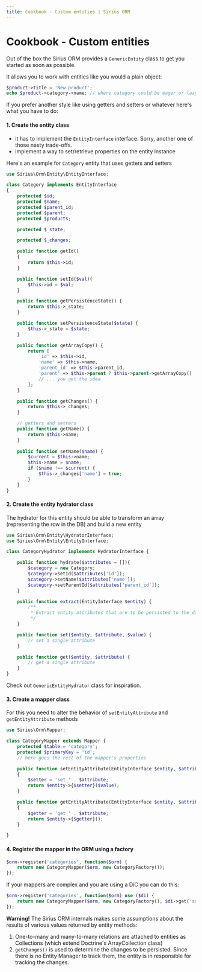 ```yaml
---
title: Cookbook - Custom entities | Sirius ORM
---
```


# Cookbook - Custom entities

Out of the box the Sirius ORM provides a `GenericEntity` class to get you started as soon as possible. 

It allows you to work with entities like you would a plain object:
 
 ```php
$product->title = 'New product';
echo $product->category->name; // where category could be eager or lazy loaded
```

If you prefer another style like using getters and setters or whatever here's what you have to do:

#### 1. Create the entity class

- it has to implement the `EntityInterface` interface. Sorry, another one of those nasty trade-offs.
- implement a way to set/retrieve properties on the entity instance

Here's an example for `Category` entity that uses getters and setters

```php
use Sirius\Orm\Entity\EntityInterface;

class Category implements EntityInterface
{
    protected $id;
    protected $name;
    protected $parent_id;
    protected $parent;
    protected $products;

    protected $_state;

    protected $_changes;

    public function getId()
    {
        return $this->id;
    }

    public function setId($val){
        $this->id = $val;
    }

    public function getPersistenceState() {
        return $this->_state;
    }

    public function setPersistenceState($state) {
        $this->_state = $state;
    }   

    public function getArrayCopy() {
        return [
            'id' => $this->id,
            'name' => $this->name,
            'parent_id' => $this->parent_id,
            'parent' => $this->parent ? $this->parent->getArrayCopy() : null,
            // ... you get the idea
        ];
    }

    public function getChanges() {
        return $this->_changes;
    }

    // getters and setters
    public function getName() {
        return $this->name;
    }
    
    public function setName($name) {
        $current = $this->name;
        $this->name = $name;
        if ($name !== $current) {
            $this->_changes['name'] = true;
        }   
    }
}
```

#### 2. Create the entity hydrator class

The hydrator for this entity should be able to transform an array (representing the row in the DB) and build a new entity

```php
use Sirius\Orm\Entity\HydratorInterface;
use Sirius\Orm\Entity\EntityInterface;

class CategoryHydrator implements HydratorInterface {

    public function hydrate($attributes = []){
        $category = new Category;
        $category->setId($attributes['id']);
        $category->setName($attributes['name']);
        $category->setParentId($attributes['parent_id']);
    }

    public function extract(EntityInterface $entity) {
        /**
         * Extract entity attributes that are to be persisted to the database 
         */
    }

    public function set($entity, $attribute, $value) {
        // set a single attribute
    }

    public function get($entity, $attribute) {
        // get a single attribute
    }
}
```

Check out `GenericEntityHydrator` class for inspiration.

#### 3. Create a mapper class

For this you need to alter the behavior of `setEntityAttribute` and `getEntityAttribute` methods

```php
use Sirius\Orm\Mapper;

class CategoryMapper extends Mapper { 
    protected $table = 'category';
    protected $primaryKey = 'id';
    // here goes the rest of the mapper's properties

    public function setEntityAttribute(EntityInterface $entity, $attribute, $value)
    {
        $setter = 'set_' . $attribute;
        return $entity->{$setter}($value);
    }

    public function getEntityAttribute(EntityInterface $entity, $attribute)
    {
        $getter = 'get_' . $attribute;
        return $entity->{$getter}();
    }

}
```

#### 4. Register the mapper in the ORM using a factory

```php
$orm->register('categories', function($orm) {
    return new CategoryMapper($orm, new CategoryFactory());
});
```

If your mappers are complex and you are using a DiC you can do this:

```php
$orm->register('categories', function($orm) use ($di) {
    return new CategoryMapper($orm, new CategoryFactory(), $di->get('someService'));
});
```

**Warning!** The Sirius ORM internals makes some assumptions about the results of various values returned by entity methods:

1. One-to-many and many-to-many relations are attached to entities as Collections (which extend Doctrine's ArrayCollection class)
2. `getChanges()` is used to determine the changes to be persisted. Since there is no Entity Manager to track them, the entity is in responsible for tracking the changes.

